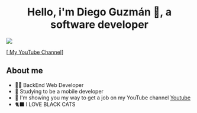 <div align="center">
<h1 align="center">Hello, i'm Diego Guzmán 👋, a software developer</h1>
</div>
<img src="https://i.imgur.com/sbcguMw.jpeg">

[[ My YouTube Channel](https://www.youtube.com/@gocoding73/)]


## About me
- 🧑‍💻 BackEnd Web Developer 
- 📲 Studying to be a mobile developer 
- 🎥 I'm showing you my way to get a job on my YouTube channel [Youtube](https://youtube.com/@gocoding73)
- 🐈‍⬛ I LOVE BLACK CATS
<br>
